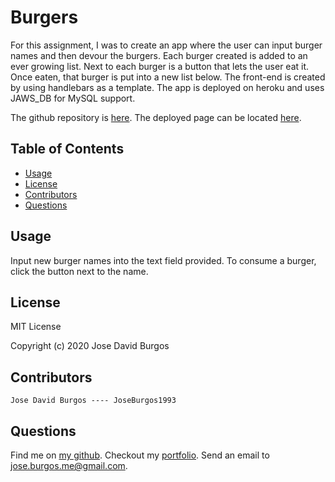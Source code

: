 # Burgers
For this assignment, I was to create an app where the user can input burger names and then devour the burgers. Each burger created is added to an ever growing list. Next to each burger is a button that lets the user eat it. Once eaten, that burger is put into a new list below. The front-end is created by using handlebars as a template. The app is deployed on heroku and uses JAWS_DB for MySQL support.

The github repository is [here](https://github.com/JoseBurgos1993/Burgers). The deployed page can be located [here](https://blooming-harbor-53033.herokuapp.com/).

## Table of Contents
* [Usage](#usage)
* [License](#license)
* [Contributors](#contributors)
* [Questions](#questions)

## Usage
Input new burger names into the text field provided. To consume a burger, click the button next to the name.

## License
MIT License

Copyright (c) 2020 Jose David Burgos

## Contributors

    Jose David Burgos ---- JoseBurgos1993

## Questions
Find me on [my github](https://github.com/JoseBurgos1993/).
Checkout my [portfolio](https://joseburgos1993.github.io/JoseBurgos_Portfolio/).
Send an email to jose.burgos.me@gmail.com.